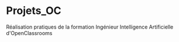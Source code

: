 # Projets_OC
Réalisation pratiques de la formation Ingénieur Intelligence Artificielle d'OpenClassrooms
